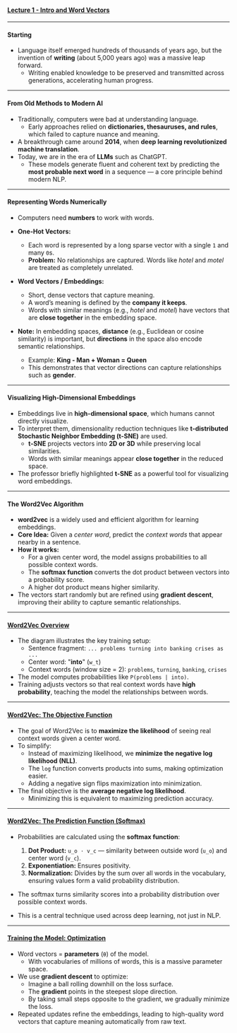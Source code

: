 #### **[Lecture 1 - Intro and Word Vectors](https://youtu.be/DzpHeXVSC5I?si=h1cKOLC38Qr9DWOX)**

---

#### **Starting**

- Language itself emerged hundreds of thousands of years ago, but the invention of **writing** (about 5,000 years ago) was a massive leap forward.  
  - Writing enabled knowledge to be preserved and transmitted across generations, accelerating human progress.

---

#### **From Old Methods to Modern AI**

- Traditionally, computers were bad at understanding language.  
  - Early approaches relied on **dictionaries, thesauruses, and rules**, which failed to capture nuance and meaning.  
- A breakthrough came around **2014**, when **deep learning revolutionized machine translation**.  
- Today, we are in the era of **LLMs** such as ChatGPT.  
  - These models generate fluent and coherent text by predicting the **most probable next word** in a sequence — a core principle behind modern NLP.

---

#### **Representing Words Numerically**

- Computers need **numbers** to work with words.  
- **One-Hot Vectors:**  
  - Each word is represented by a long sparse vector with a single `1` and many `0`s.  
  - **Problem:** No relationships are captured. Words like *hotel* and *motel* are treated as completely unrelated.  

- **Word Vectors / Embeddings:**  
  - Short, dense vectors that capture meaning.  
  - A word’s meaning is defined by the **company it keeps**.  
  - Words with similar meanings (e.g., *hotel* and *motel*) have vectors that are **close together** in the embedding space.  

- **Note:** In embedding spaces, **distance** (e.g., Euclidean or cosine similarity) is important, but **directions** in the space also encode semantic relationships.  
  - Example: **King - Man + Woman = Queen**  
  - This demonstrates that vector directions can capture relationships such as **gender**.

---

#### **Visualizing High-Dimensional Embeddings**

- Embeddings live in **high-dimensional space**, which humans cannot directly visualize.  
- To interpret them, dimensionality reduction techniques like **t-distributed Stochastic Neighbor Embedding (t-SNE)** are used.  
  - **t-SNE** projects vectors into **2D or 3D** while preserving local similarities.  
  - Words with similar meanings appear **close together** in the reduced space.  
- The professor briefly highlighted **t-SNE** as a powerful tool for visualizing word embeddings.

---

#### **The Word2Vec Algorithm**

- **word2vec** is a widely used and efficient algorithm for learning embeddings.  
- **Core Idea:** Given a *center word*, predict the *context words* that appear nearby in a sentence.  
- **How it works:**  
  - For a given center word, the model assigns probabilities to all possible context words.  
  - The **softmax function** converts the dot product between vectors into a probability score.  
  - A higher dot product means higher similarity.  
- The vectors start randomly but are refined using **gradient descent**, improving their ability to capture semantic relationships.  

---

#### **[Word2Vec Overview](https://github.com/abdulqudoos26648/large-language-model/blob/c1515f7aeabc4001dbe8faeb4869d47341b87df1/Stanford%20CS224N%3A%20NLP%20with%20Deep%20Learning/Assets/lect%231/Word2Vec%20Overview.png)**

- The diagram illustrates the key training setup:  
  - Sentence fragment: `... problems turning into banking crises as ...`  
  - Center word: "**into**" (`w_t`)  
  - Context words (window size = 2): `problems`, `turning`, `banking`, `crises`  
- The model computes probabilities like `P(problems | into)`.  
- Training adjusts vectors so that real context words have **high probability**, teaching the model the relationships between words.

---

#### **[Word2Vec: The Objective Function](https://github.com/abdulqudoos26648/large-language-model/blob/c1515f7aeabc4001dbe8faeb4869d47341b87df1/Stanford%20CS224N%3A%20NLP%20with%20Deep%20Learning/Assets/lect%231/Word2Vec%20%20objective%20function.png)**

- The goal of Word2Vec is to **maximize the likelihood** of seeing real context words given a center word.  
- To simplify:  
  - Instead of maximizing likelihood, we **minimize the negative log likelihood (NLL)**.  
  - The `log` function converts products into sums, making optimization easier.  
  - Adding a negative sign flips maximization into minimization.  
- The final objective is the **average negative log likelihood**.  
  - Minimizing this is equivalent to maximizing prediction accuracy.

---

#### **[Word2Vec: The Prediction Function (Softmax)](https://github.com/abdulqudoos26648/large-language-model/blob/c1515f7aeabc4001dbe8faeb4869d47341b87df1/Stanford%20CS224N%3A%20NLP%20with%20Deep%20Learning/Assets/lect%231/Word2Vec%20predictive%20function.png)**

- Probabilities are calculated using the **softmax function**:  

  1. **Dot Product:** `u_o · v_c` — similarity between outside word (`u_o`) and center word (`v_c`).  
  2. **Exponentiation:** Ensures positivity.  
  3. **Normalization:** Divides by the sum over all words in the vocabulary, ensuring values form a valid probability distribution.  

- The softmax turns similarity scores into a probability distribution over possible context words.  
- This is a central technique used across deep learning, not just in NLP.

---

#### **[Training the Model: Optimization](https://github.com/abdulqudoos26648/large-language-model/blob/c1515f7aeabc4001dbe8faeb4869d47341b87df1/Stanford%20CS224N%3A%20NLP%20with%20Deep%20Learning/Assets/lect%231/Word2Vec%20optimize%20parameters.png)**

- Word vectors = **parameters** (`θ`) of the model.  
  - With vocabularies of millions of words, this is a massive parameter space.  
- We use **gradient descent** to optimize:  
  - Imagine a ball rolling downhill on the loss surface.  
  - The **gradient** points in the steepest slope direction.  
  - By taking small steps opposite to the gradient, we gradually minimize the loss.  
- Repeated updates refine the embeddings, leading to high-quality word vectors that capture meaning automatically from raw text.
